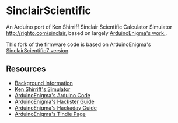 
# SinclairScientific

An Arduino port of Ken Shirriff Sinclair Scientific Calculator Simulator http://righto.com/sinclair, based on largely [ArduinoEnigma's work.](https://gitlab.com/arduinoenigma/ArduinoNanoSinclairScientificCalculator). 


This fork of the firmware code is based on ArduinoEnigma's [SinclairScientific7 version](https://gitlab.com/arduinoenigma/ArduinoNanoSinclairScientificCalculator/tree/master/SinclairScientific7).


## Resources

* [Background Information](http://www.vintagecalculators.com/html/scientific_-_giant_scientific.html)
* [Ken Shirriff's Simulator](http://files.righto.com/calculator/sinclair_scientific_simulator.html)
* [ArduinoEnigma's Arduino Code](https://github.com/arduinoenigma/ArduinoNanoSinclairScientificCalculator)
* [ArduinoEnigma's Hackster Guide](https://www.hackster.io/arduinoenigma/sinclair-scientific-calculator-emulator-a11dba)
* [ArduinoEnigma's Hackaday Guide](https://hackaday.io/project/91895-sinclair-scientific-calculator-emulator)
* [ArduinoEnigma's Tindie Page](https://www.tindie.com/products/ArduinoEnigma/sinclair-scientific-calculator-emulator/)


